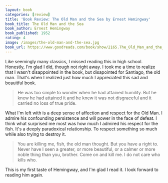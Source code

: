```yaml
---
layout: book
categories: [review]
title: 'Book Review: The Old Man and the Sea by Ernest Hemingway'
book_title: The Old Man and the Sea
book_author: Ernest Hemingway
book_published: 1952
rating: 4
image: /images/the-old-man-and-the-sea.jpg
book_url: https://www.goodreads.com/book/show/2165.The_Old_Man_and_the_Sea
---
```

Like seemingly many classics, I missed reading this in high school. Honestly, I'm glad I did, though not right away. I took me a time to realize that I wasn't disappointed in the book, but disapointed for Santiago, the old man. That's when I realized just how much I appreciated this sad and beauitful book.

> He was too simple to wonder when he had attained humility. But he knew he had attained it and he knew it was not disgraceful and it carried no loss of true pride.

What I'm left with is a deep sense of affection and respect for the Old Man. I admire his confounding persistence and will power in the face of defeat. I think what surprised me most was how much I admired his respect for the fish. It's a deeply paradoxical relationship. To respect something so much while also trying to destroy it.

> You are killing me, fish, the old man thought. But you have a right to. Never have I seen a greater, or more beautiful, or a calmer or more noble thing than you, brother. Come on and kill me. I do not care who kills who.

This is my first taste of Hemingway, and I'm glad I read it. I look forward to reading him again. 